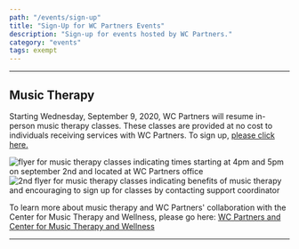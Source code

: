 ```yaml
---
path: "/events/sign-up"
title: "Sign-Up for WC Partners Events"
description: "Sign-up for events hosted by WC Partners."
category: "events"
tags: exempt
---
```


---

## Music Therapy

Starting Wednesday, September 9, 2020, WC Partners will resume in-person music therapy classes. These classes are provided at no cost to individuals receiving services with WC Partners. To sign up, [please click here.](https://forms.office.com/Pages/ResponsePage.aspx?id=rHl3xfiVYUypCCivdEeGZlACl5a-Wa9GqWSl2_5J2o9UMThXVDBSNk43OFg1RVI3MVNFVVA4VVk5VS4u)

<div class="grid">
<img src="https://res.cloudinary.com/wcpartners/image/upload/v1597156932/mtpromo-1_yo2jb6.png" alt="flyer for music therapy classes indicating times starting at 4pm and 5pm on september 2nd and located at WC Partners office" class="events2-grid event-img">
<img src="https://res.cloudinary.com/wcpartners/image/upload/v1597156933/mtpromo-2_ncv4te.png" alt="2nd flyer for music therapy classes indicating benefits of music therapy and encouraging to sign up for classes by contacting support coordinator" class="events2-grid event-img">
</div>

To learn more about music therapy and WC Partners' collaboration with the Center for Music Therapy and Wellness, please go here: [WC Partners and Center for Music Therapy and Wellness](/events/music-therapy)

---
